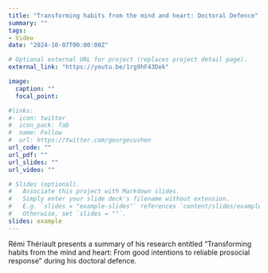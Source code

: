 ```yaml
---
title: "Transforming habits from the mind and heart: Doctoral Defence"
summary: ""
tags:
- Video
date: "2024-10-07T00:00:00Z"

# Optional external URL for project (replaces project detail page).
external_link: "https://youtu.be/1rg9hF43Dek"

image:
  caption: ""
  focal_point:

#links:
#- icon: twitter
#  icon_pack: fab
#  name: Follow
#  url: https://twitter.com/georgecushen
url_code: ""
url_pdf: ""
url_slides: ""
url_video: ""

# Slides (optional).
#   Associate this project with Markdown slides.
#   Simply enter your slide deck's filename without extension.
#   E.g. `slides = "example-slides"` references `content/slides/example-slides.md`.
#   Otherwise, set `slides = ""`.
slides: example
---
```


Rémi Thériault presents a summary of his research entitled “Transforming habits from the mind and heart: From good intentions to reliable prosocial response” during his doctoral defence.